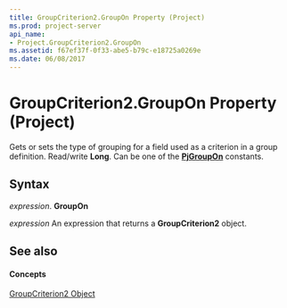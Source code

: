 ```yaml
---
title: GroupCriterion2.GroupOn Property (Project)
ms.prod: project-server
api_name:
- Project.GroupCriterion2.GroupOn
ms.assetid: f67ef37f-0f33-abe5-b79c-e18725a0269e
ms.date: 06/08/2017
---
```



# GroupCriterion2.GroupOn Property (Project)

Gets or sets the type of grouping for a field used as a criterion in a group definition. Read/write  **Long**. Can be one of the **[PjGroupOn](pjgroupon-enumeration-project.md)** constants.


## Syntax

 _expression_. **GroupOn**

 _expression_ An expression that returns a **GroupCriterion2** object.


## See also


#### Concepts


[GroupCriterion2 Object](groupcriterion2-object-project.md)

